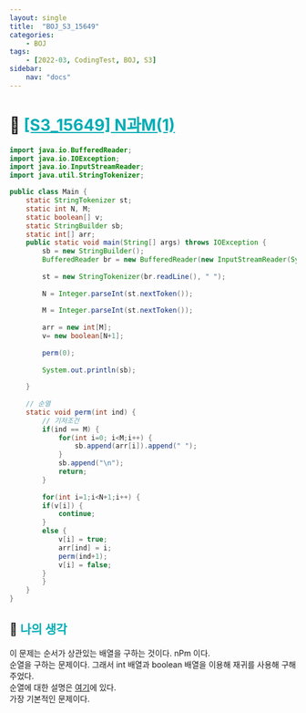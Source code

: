 ```yaml
---
layout: single
title:  "BOJ_S3_15649"
categories: 
    - BOJ
tags: 
    - [2022-03, CodingTest, BOJ, S3]
sidebar:
    nav: "docs"
---
```


# 📁 <b><a style="color:#00adb5" href="https://www.acmicpc.net/problem/15649" target=_blank>[S3_15649] N과M(1)</a></b>

```java
import java.io.BufferedReader;
import java.io.IOException;
import java.io.InputStreamReader;
import java.util.StringTokenizer;

public class Main {
	static StringTokenizer st;
	static int N, M;
	static boolean[] v;
	static StringBuilder sb;
	static int[] arr;
	public static void main(String[] args) throws IOException {
		sb = new StringBuilder();
		BufferedReader br = new BufferedReader(new InputStreamReader(System.in));
		
		st = new StringTokenizer(br.readLine(), " ");
		
		N = Integer.parseInt(st.nextToken());
		
		M = Integer.parseInt(st.nextToken());
		
		arr = new int[M];
		v= new boolean[N+1];
		
		perm(0);
		
		System.out.println(sb);
		
	}
	
	// 순열 
	static void perm(int ind) {
		// 기저조건
		if(ind == M) {
			for(int i=0; i<M;i++) {
				sb.append(arr[i]).append(" ");
			}
			sb.append("\n");
			return;
		}
		
		for(int i=1;i<N+1;i++) {
		if(v[i]) {
			continue;
		}
		else {
			v[i] = true;
			arr[ind] = i;
			perm(ind+1);
			v[i] = false;
		}
		}
	}
}
```


## 🤔 <b><a style="color:#00adb5">나의 생각</a></b>
이 문제는 순서가 상관있는 배열을 구하는 것이다. nPm 이다.<br>
순열을 구하는 문제이다. 그래서 int 배열과 boolean 배열을 이용해 재귀를 사용해 구해주었다.<br>
순열에 대한 설명은 <a href="https://us13579.github.io/algorithm/ALGORITHM_Permutation_etc/" target=_blank>여기</a>에 있다.<br>
가장 기본적인 문제이다.